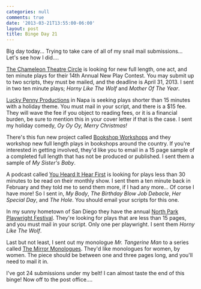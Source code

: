 ```yaml
---
categories: null
comments: true
date: '2013-03-21T13:55:00-06:00'
layout: post
title: Binge Day 21
---
```


Big day today... Trying to take care of all of my snail mail submissions... Let's see how I did....

[The Chameleon Theatre Circle](http://www.chameleontheatre.org/newplay/) is looking for new full length, one act, and ten minute plays for their 14th Annual New Play Contest. You may submit up to two scripts, they must be mailed, and the deadline is April 31, 2013. I sent in two ten minute plays; *Horny Like The Wolf* and *Mother Of The Year*.

[Lucky Penny Productions](http://www.luckypennynapa.com/) in Napa is seeking plays shorter than 15 minutes with a holiday theme. You must mail in your script, and there is a $15 fee. They will wave the fee if you object to reading fees, or it is a financial burden, be sure to mention this in your cover letter if that is the case. I sent my holiday comedy, *Oy Oy Oy, Merry Christmas!*

There's this fun new project called [Bookshop Workshops](http://bookshopworkshops.tumblr.com/) and they workshop new full length plays in bookshops around the country. If you're interested in getting involved, they'd like you to email in a 15 page sample of a completed full length that has not be produced or published. I sent them a sample of *My Sister's Baby*.

A podcast called [You Heard It Hear First](http://youhearditherefirstpodcast.wordpress.com/) is looking for plays less than 30 minutes to be read on their monthly show. I sent them a ten minute back in February and they told me to send them more, if I had any more... Of corse I have more! So I sent in, *My Body*, *The Birthday Blow Job Debacle*, *Her Special Day*, and *The Hole*. You should email your scripts for this one.

In my sunny hometown of San Diego they have the annual [North Park Playwright Festival](http://www.northparkvaudeville.com/PlaywrightFestivalWebpage.html). They're looking for plays that are less than 15 pages, and you must mail in your script. Only one per playwright. I sent them *Horny Like The Wolf*.

Last but not least, I sent out my monologue *Mr. Tangerine Man* to a series called [The Mirror Monologues](http://www.themirrormonologues.com/guidelines/). They'd like monologues for women, by women. The piece should be between one and three pages long, and you'll need to mail it in.

I've got 24 submissions under my belt! I can almost taste the end of this binge! Now off to the post office....